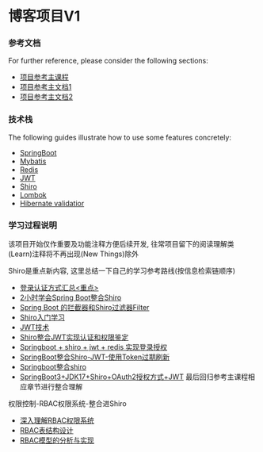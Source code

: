 # 博客项目V1

### 参考文档

For further reference, please consider the following sections:

* [项目参考主课程](https://www.bilibili.com/video/BV1PQ4y1P7hZ)
* [项目参考主文档1](https://segmentfault.com/a/1190000022796031)
* [项目参考主文档2](https://huixiaoyuan.blog.csdn.net/article/details/120659101)

### 技术栈

The following guides illustrate how to use some features concretely:

* [SpringBoot](https://spring.io/projects/spring-boot)
* [Mybatis](https://mybatis.net.cn/getting-started.html)
* [Redis](https://redis.io/)
* [JWT](https://jwt.io/)
* [Shiro](https://shiro.apache.org/)
* [Lombok](https://projectlombok.org/)
* [Hibernate validatior](https://hibernate.org/validator/)

### 学习过程说明

该项目开始仅作重要及功能注释方便后续开发, 往常项目留下的阅读理解类(Learn)注释将不再出现(New Things)除外

Shiro是重点新内容, 这里总结一下自己的学习参考路线(按信息检索链顺序)

* [登录认证方式汇总<重点>](https://blog.csdn.net/KangYouWei6/article/details/132853548)
* [2小时学会Spring Boot整合Shiro](https://www.bilibili.com/video/BV16C4y187S9?p=1&vd_source=075aef948c83952ee46dddcbee19c5fc)
* [Spring Boot 的拦截器和Shiro过滤器Filter](https://blog.csdn.net/u014598463/article/details/108396581)
* [Shiro入门学习](https://blog.csdn.net/qq_25046827/article/details/123939709?spm=1001.2014.3001.5502)
* [JWT技术](https://blog.csdn.net/qq_25046827/article/details/124004123?spm=1001.2014.3001.5502)
* [Shiro整合JWT实现认证和权限鉴定](https://blog.csdn.net/qq_25046827/article/details/124369012)
* [Springboot + shiro + jwt + redis 实现登录授权](https://segmentfault.com/a/1190000042507868)
* [SpringBoot整合Shiro-JWT-使用Token过期刷新](https://github.com/zhangtianyi0110/Spring-All/blob/master/19-SpringBoot-Shiro-JWT/SpringBoot-Shiro-JWT.md)
* [Springboot整合shiro](https://cloud.tencent.com/developer/article/2342159)
* [SpringBoot3+JDK17+Shiro+OAuth2授权方式+JWT](https://blog.csdn.net/qq_45145629/article/details/135478467)
  最后回归参考主课程相应章节进行整合理解

权限控制-RBAC权限系统-整合进Shiro
* [深入理解RBAC权限系统](https://cloud.tencent.com/developer/article/2370270)
* [RBAC表结构设计](https://www.cnblogs.com/BNTang/articles/17024549.html)
* [RBAC模型的分析与实现](https://ifantasy.net/2020/05/12/rbac_permission_manage/)


